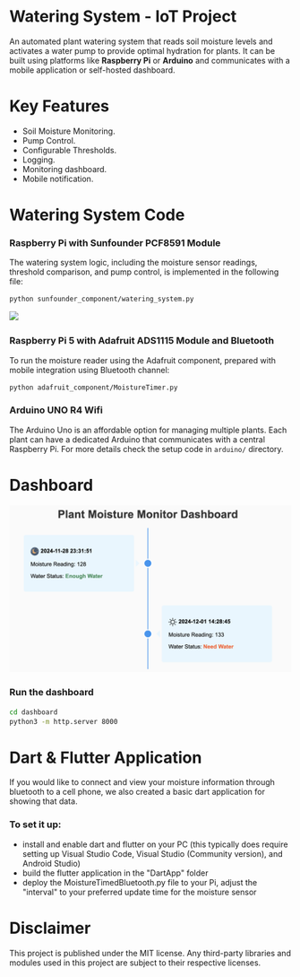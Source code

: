 # Watering System - IoT Project

An automated plant watering system that reads soil moisture levels and activates a water pump to provide optimal hydration for plants. It can be built using platforms like **Raspberry Pi** or **Arduino** and communicates with a mobile application or self-hosted dashboard.

# Key Features
- Soil Moisture Monitoring.
- Pump Control.
- Configurable Thresholds.
- Logging.
- Monitoring dashboard.
- Mobile notification.

# Watering System Code

### Raspberry Pi with Sunfounder PCF8591 Module 

The watering system logic, including the moisture sensor readings, threshold comparison, and pump control, is implemented in the following file:
```bash
python sunfounder_component/watering_system.py
```

<img src="sunfounder_component/plant_motor_in_action.gif" height="450px"/>

### Raspberry Pi 5 with Adafruit ADS1115 Module and Bluetooth
To run the moisture reader using the Adafruit component, prepared with mobile integration using Bluetooth channel:
```bash
python adafruit_component/MoistureTimer.py
```
### Arduino UNO R4 Wifi
The Arduino Uno is an affordable option for managing multiple plants. Each plant can have a dedicated Arduino that communicates with a central Raspberry Pi. For more details check the setup code in
`arduino/` directory.

# Dashboard

<img src="dashboard/dashboard_screen2.png" width="750px" />

### Run the dashboard
```bash
cd dashboard
python3 -m http.server 8000
```
# Dart & Flutter Application
If you would like to connect and view your moisture information through bluetooth to a cell phone, we also created a basic dart application for showing that data.

### To set it up:
- install and enable dart and flutter on your PC (this typically does require setting up Visual Studio Code, Visual Studio (Community version), and Android Studio)
- build the flutter application in the "DartApp" folder
- deploy the MoistureTimedBluetooth.py file to your Pi, adjust the "interval" to your preferred update time for the moisture sensor

  
# Disclaimer
This project is published under the MIT license. 
Any third-party libraries and modules used in this project are subject to their respective licenses.





